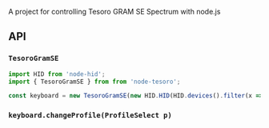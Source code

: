 A project for controlling Tesoro GRAM SE Spectrum with node.js

## API

### `TesoroGramSE`

```js
import HID from 'node-hid';
import { TesoroGramSE } from from 'node-tesoro';

const keyboard = new TesoroGramSE(new HID.HID(HID.devices().filter(x => x.path && x.productId == 0x2057 && x.interface == 1 && x.path.includes("col05"))[0].path!));
```

### `keyboard.changeProfile(ProfileSelect p)`